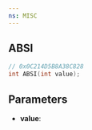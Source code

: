 ```yaml
---
ns: MISC
---
```

## ABSI

```c
// 0x0C214D5B8A38C828
int ABSI(int value);
```

## Parameters
* **value**:
